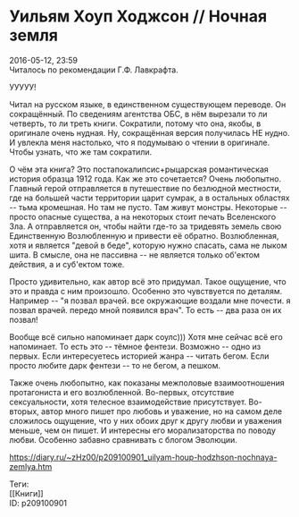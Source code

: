 Уильям Хоуп Ходжсон // Ночная земля
====================================

   
 2016-05-12, 23:59   
  Читалось по рекомендации Г.Ф. Лавкрафта.   
   
 УУУУУ!   
   
 Читал на русском языке, в единственном существующем переводе. Он сокращённый. По сведениям агентства ОБС, в нём вырезали то ли четверть, то ли треть книги. Сократили, потому что она, якобы, в оригинале очень нудная. Ну, сокращённая версия получилась НЕ нудно. И увлекла меня настолько, что я подумываю о чтении в оригинале. Чтобы узнать, что же там сократили.   
   
 О чём эта книга? Это постапокалипсис+рыцарская романтическая история образца 1912 года. Как же это сочетается? Очень любопытно. Главный герой отправляется в путешествие по безлюдной местности, где на большей части территории царит сумрак, а в остальных областях -- тьма кромешная. Но там не пусто. Там живут монстры. Некоторые -- просто опасные существа, а на некоторых стоит печать Вселенского Зла. А отправляется он, чтобы найти где-то за тридевять земель свою Единственную Возлюбленную и привести её обратно. Возлюбленная, хотя и является "девой в беде", которую нужно спасать, сама не лыком шита. В смысле, она не пассивна -- не является только об'ектом действия, а и суб'ектом тоже.   
   
 Просто удивительно, как автор всё это придумал. Такое ощущение, что это и правда с ним произошло. Особенно это чувствуется по деталям. Например -- "я позвал врачей. все окружающие воздали мне почести. я позвал врачей. передо мной появился врач". То есть -- два раза он их позвал!   
   
 Вообще всё сильно напоминает дарк соулс))) Хотя мне сейчас всё его напоминает. То есть это -- тёмное фентези. Возможно -- одно из первых. Если интересуетесь историей жанра -- читать бегом. Если просто любите дарк фентези -- то не бегом, а пешком.   
   
 Также очень любопытно, как показаны межполовые взаимоотношения протагониста и его возлюбленной. Во-первых, отсутствие сексуальности, хотя телесное взаимодействие присутствует. Во-вторых, автор много пишет про любовь и уважение, но на самом деле сложилось ощущение, что у них обоих друг к другу любви и уважения меньше, чем он пишет. И интересны его морализаторства по поводу любви. Особенно забавно сравнивать с блогом Эволюции.   
    
 <https://diary.ru/~zHz00/p209100901_uilyam-houp-hodzhson-nochnaya-zemlya.htm>   
   
 Теги:   
 [[Книги]]   
 ID: p209100901